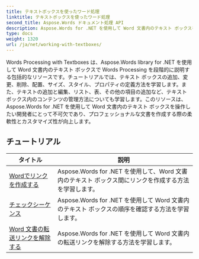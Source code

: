 ```yaml
---
title: テキストボックスを使ったワード処理
linktitle: テキストボックスを使ったワード処理
second_title: Aspose.Words ドキュメント処理 API
description: Aspose.Words for .NET を使用して Word 文書内のテキスト ボックスを操作する方法を学習します。テキスト ボックスを効率的に作成、操作、および書式設定するためのサンプル コードを含むステップ バイ ステップのチュートリアルです。
type: docs
weight: 1320
url: /ja/net/working-with-textboxes/
---
```

Words Processing with Textboxes は、Aspose.Words library for .NET を使用して Word 文書内のテキスト ボックスで Words Processing を段階的に説明する包括的なリソースです。チュートリアルでは、テキスト ボックスの追加、変更、削除、配置、サイズ、スタイル、プロパティの定義方法を学習します。また、テキストの追加と編集、リスト、表、その他の項目の追加など、テキスト ボックス内のコンテンツの管理方法についても学習します。このリソースは、Aspose.Words for .NET を使用して Word 文書内のテキスト ボックスを操作したい開発者にとって不可欠であり、プロフェッショナルな文書を作成する際の柔軟性とカスタマイズ性が向上します。

 ## チュートリアル
| タイトル | 説明 |
| --- | --- |
| [Wordでリンクを作成する](./create-a-link/) | Aspose.Words for .NET を使用して、Word 文書内のテキスト ボックス間にリンクを作成する方法を学習します。 |
| [チェックシーケンス](./check-sequence/) | Aspose.Words for .NET を使用して Word 文書内のテキスト ボックスの順序を確認する方法を学習します。 |
| [Word 文書の転送リンクを解除する](./break-a-link/) | Aspose.Words for .NET を使用して Word 文書内の転送リンクを解除する方法を学習します。 |